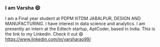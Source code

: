 ### I am Varsha :smile:

I am a Final year student at PDPM IIITDM JABALPUR, DESIGN AND MANUFACTURING.
I have interest in data science and analytics. I am presently an intern at the Edtech startup, AptCoder, based in India.
This is the link to my Linkedin. Check it out :smile:
https://www.linkedin.com/in/varsharao99/
